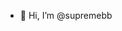 - 👋 Hi, I’m @supremebb


<!---
supremebb/supremebb is a ✨ special ✨ repository because its `README.md` (this file) appears on your GitHub profile.
You can click the Preview link to take a look at your changes.
--->
